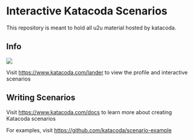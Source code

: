 # Interactive Katacoda Scenarios

This repository is meant to hold all u2u material hosted by katacoda.

## Info

[![](http://shields.katacoda.com/katacoda/lander/count.svg)](https://www.katacoda.com/lander "Get your profile on Katacoda.com")

Visit https://www.katacoda.com/lander to view the profile and interactive scenarios

## Writing Scenarios
Visit https://www.katacoda.com/docs to learn more about creating Katacoda scenarios

For examples, visit https://github.com/katacoda/scenario-example
